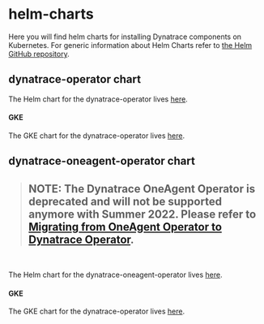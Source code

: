 # helm-charts

Here you will find helm charts for installing Dynatrace components on Kubernetes. For generic information about Helm Charts refer to [the Helm GitHub repository](https://github.com/helm/charts).

## dynatrace-operator chart
The Helm chart for the dynatrace-operator lives [here](https://github.com/Dynatrace/helm-charts/tree/master/dynatrace-operator/chart/default).

#### GKE
The GKE chart for the dynatrace-operator lives [here](https://github.com/Dynatrace/helm-charts/tree/master/dynatrace-operator/).

## dynatrace-oneagent-operator chart


>## **NOTE: The Dynatrace OneAgent Operator is deprecated and will not be supported anymore with Summer 2022. Please refer to [Migrating from OneAgent Operator to Dynatrace Operator](https://www.dynatrace.com/support/help/setup-and-configuration/setup-on-container-platforms/kubernetes/migrate-to-dynatrace-operator-k8//).**
<br>

The Helm chart for the dynatrace-oneagent-operator lives [here](https://github.com/Dynatrace/helm-charts/tree/master/dynatrace-oneagent-operator/chart/default).

#### GKE
The GKE chart for the dynatrace-operator lives [here](https://github.com/Dynatrace/helm-charts/tree/master/dynatrace-oneagent-operator/).